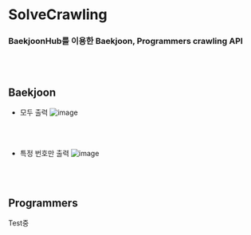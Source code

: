 # SolveCrawling
### BaekjoonHub를 이용한 Baekjoon, Programmers crawling API

<br><br>

## Baekjoon
- 모두 출력
![image](https://github.com/user-attachments/assets/fe1b7ecb-75a6-4224-a80f-167c51198ff1)

<br><br>

- 특정 번호만 출력
![image](https://github.com/user-attachments/assets/4b55c96d-2a12-4742-b1c9-930ecd0ccb63)

<br><br>

## Programmers
Test중
